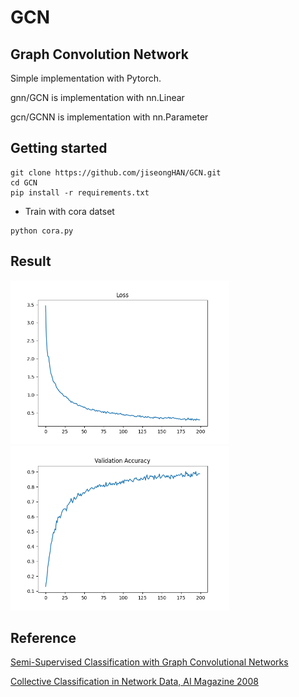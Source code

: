 # GCN

## Graph Convolution Network

Simple implementation with Pytorch.

gnn/GCN is implementation with nn.Linear

gcn/GCNN is implementation with nn.Parameter

## Getting started

```
git clone https://github.com/jiseongHAN/GCN.git
cd GCN
pip install -r requirements.txt
```
* Train with cora datset
```
python cora.py
```

## Result
<p float="center">
    <img src="asset/loss.png", width="350"/>
    <img src="asset/val.png", width="350"/>
</p>


## Reference
[Semi-Supervised Classification with Graph Convolutional Networks](https://arxiv.org/pdf/1609.02907.pdf)

[Collective Classification in Network Data, AI Magazine 2008](http://linqs.cs.umd.edu/projects/projects/lbc/)
